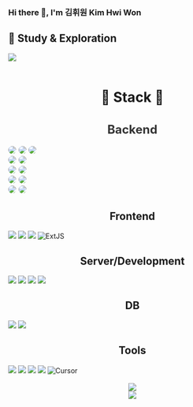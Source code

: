 ### Hi there 👋, I'm 김휘원  Kim Hwi Won

<div>
<h2>📘 Study & Exploration</h2>
<a href="" target="_blank"><img src="https://img.shields.io/badge/ Notion-000000?style=flat-square&logo=Notion&logoColor=white"/></a>
</div>
<br>
<div style="text-align: center;">
<h1>🚀 Stack 🚀</h1>
</div>
<div style="font-size:16px; color: #333;">
<h2 style="text-align: center;">Backend</h2>
<img src="https://img.shields.io/badge/Spring-6DB33F?style=for-the-badge&logo=Spring&logoColor=white" style="border-radius: 8px;">
 <img src="https://img.shields.io/badge/SpringBoot-6DB33F?style=for-the-badge&logo=SpringBoot&logoColor=white" style="border-radius: 8px;">
 <img src="https://img.shields.io/badge/Spring Security-6DB33F?style=for-the-badge&logo=Spring Security&logoColor=white" style="border-radius: 8px;"><br>
 <img src="https://img.shields.io/badge/Mybatis-4B5562?style=for-the-badge&logo=Mybatis&logoColor=white" style="border-radius: 8px;">
 <img src="https://img.shields.io/badge/JPA-4B5562?style=for-the-badge&logo=JPA&logoColor=white" style="border-radius: 8px;"><br>
 <img src="https://img.shields.io/badge/Tymeleaf-005F0F?style=for-the-badge&logo=Thymeleaf&logoColor=white" style="border-radius: 8px;">
 <img src="https://img.shields.io/badge/JSP-005F0F?style=for-the-badge&logo=JSP&logoColor=white" style="border-radius: 8px;"><br>
 <img src="https://img.shields.io/badge/Gradle-02303A?style=for-the-badge&logo=gradle&logoColor=white" style="border-radius: 8px;">
 <img src="https://img.shields.io/badge/Maven-C71A36?style=for-the-badge&logo=apachemaven&logoColor=white" style="border-radius: 8px;"><br>
 <img src="https://img.shields.io/badge/FastAPI-009688?style=for-the-badge&logo=FastAPI&logoColor=white" style="border-radius: 8px;">
 <img src="https://img.shields.io/badge/Python-3776AB?style=for-the-badge&logo=Python&logoColor=white" style="border-radius: 8px;">
</div>

<div>
<h2 style="text-align: center;">Frontend</h2>
 <img src="https://img.shields.io/badge/HTML5-E34F26?style=for-the-badge&logo=HTML5&logoColor=white" >
 <img src="https://img.shields.io/badge/CSS3-1572B6?style=for-the-badge&logo=CSS3&logoColor=white">
 <img src="https://img.shields.io/badge/JavaScript-F7DF1E?style=for-the-badge&logo=JavaScript&logoColor=black">
 <img src="https://img.shields.io/badge/ExtJS-6DB33F?style=for-the-badge&logo=ExtJS&logoColor=white" alt="ExtJS"/>
</div>

<div>
<h2 style="text-align: center;">Server/Development</h2>
 <img src="https://img.shields.io/badge/Tomcat-F8DC75?style=for-the-badge&logo=ApacheTomcat&logoColor=black"/>
 <img src="https://img.shields.io/badge/AWS EC2-232F3E?style=for-the-badge&logo=AmazonAWS&logoColor=white" />
 <img src="https://img.shields.io/badge/AWS RDS-232F3E?style=for-the-badge&logo=AmazonAWS&logoColor=white" />
 <img src="https://img.shields.io/badge/AWS S3-232F3E?style=for-the-badge&logo=AmazonS3&logoColor=white" />
</div>
</div>

<div>
<h2 style="text-align: center;">DB</h2>
 <img src="https://img.shields.io/badge/MySQL-4479A1?style=for-the-badge&logo=MySQL&logoColor=white" />
 <img src="https://img.shields.io/badge/Oracle-F80000?style=for-the-badge&logo=Oracle&logoColor=white" />
</div>

<div>
<h2 style="text-align: center;">Tools</h2>
<img src="https://img.shields.io/badge/IntelliJ IDEA-3B00B9?style=for-the-badge&logo=intellijidea&logoColor=white" />
<img src="https://img.shields.io/badge/Visual Studio Code-007ACC?style=for-the-badge&logo=VisualStudioCode&logoColor=white" />
<img src="https://img.shields.io/badge/Eclipse IDE-2C2255?style=for-the-badge&logo=EclipseIDE&logoColor=white" />
<img src="https://img.shields.io/badge/DBeaver-382923?style=for-the-badge&logo=dbeaver&logoColor=white" />
<img src="https://img.shields.io/badge/Cursor-1B4F72?style=for-the-badge&logo=mouse-pointer&logoColor=white" alt="Cursor"/>
</div>

<div align="center">
<br>
<img src="https://github-readme-stats.vercel.app/api/top-langs/?username=Hhhhhwon&layout=compact&theme=vision-friendly-dark"><br>
<img src="https://github-readme-stats.vercel.app/api?username=Hhhhhwon&show_icons=true&theme=vision-friendly-dark">
</div>

  

<!--
**Hhhhhwon/Hhhhhwon** is a ✨ _special_ ✨ repository because its `README.md` (this file) appears on your GitHub profile.

Here are some ideas to get you started:

- 🔭 I’m currently working on ...
- 🌱 I’m currently learning ...
- 👯 I’m looking to collaborate on ...
- 🤔 I’m looking for help with ...
- 💬 Ask me about ...
- 📫 How to reach me: ...
- 😄 Pronouns: ...
- ⚡ Fun fact: ...





